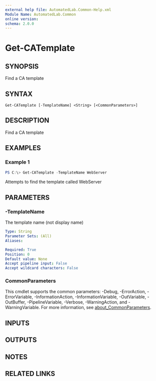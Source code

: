 ```yaml
---
external help file: AutomatedLab.Common-Help.xml
Module Name: AutomatedLab.Common
online version:
schema: 2.0.0
---
```


# Get-CATemplate

## SYNOPSIS

Find a CA template

## SYNTAX

```
Get-CATemplate [-TemplateName] <String> [<CommonParameters>]
```

## DESCRIPTION

Find a CA template

## EXAMPLES

### Example 1
```powershell
PS C:\> Get-CATemplate -TemplateName WebServer
```

Attempts to find the template called WebServer

## PARAMETERS

### -TemplateName

The template name (not display name)

```yaml
Type: String
Parameter Sets: (All)
Aliases:

Required: True
Position: 0
Default value: None
Accept pipeline input: False
Accept wildcard characters: False
```

### CommonParameters
This cmdlet supports the common parameters: -Debug, -ErrorAction, -ErrorVariable, -InformationAction, -InformationVariable, -OutVariable, -OutBuffer, -PipelineVariable, -Verbose, -WarningAction, and -WarningVariable. For more information, see [about_CommonParameters](http://go.microsoft.com/fwlink/?LinkID=113216).

## INPUTS

## OUTPUTS

## NOTES

## RELATED LINKS

